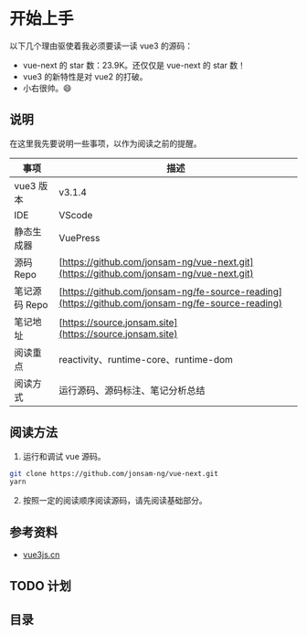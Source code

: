 # 开始上手

<TimeToRead />

以下几个理由驱使着我必须要读一读 vue3 的源码：

- vue-next 的 star 数：23.9K。还仅仅是 vue-next 的 star 数！
- vue3 的新特性是对 vue2 的打破。
- 小右很帅。:smile:

## 说明

在这里我先要说明一些事项，以作为阅读之前的提醒。

| 事项          | 描述                                                                                             |
| ------------- | ------------------------------------------------------------------------------------------------ |
| vue3 版本     | v3.1.4                                                                                           |
| IDE           | VScode                                                                                           |
| 静态生成器    | VuePress                                                                                         |
| 源码 Repo     | [https://github.com/jonsam-ng/vue-next.git](https://github.com/jonsam-ng/vue-next.git)           |
| 笔记源码 Repo | [https://github.com/jonsam-ng/fe-source-reading](https://github.com/jonsam-ng/fe-source-reading) |
| 笔记地址      | [https://source.jonsam.site](https://source.jonsam.site)                                         |
| 阅读重点      | reactivity、runtime-core、runtime-dom                                                            |
| 阅读方式      | 运行源码、源码标注、笔记分析总结                                                                 |

## 阅读方法

1. 运行和调试 vue 源码。

```bash
git clone https://github.com/jonsam-ng/vue-next.git
yarn 
```

2. 按照一定的阅读顺序阅读源码，请先阅读基础部分。

## 参考资料

- [vue3js.cn](https://vue3js.cn/start/)

## TODO 计划

## 目录

<GlobalTableOfContents />